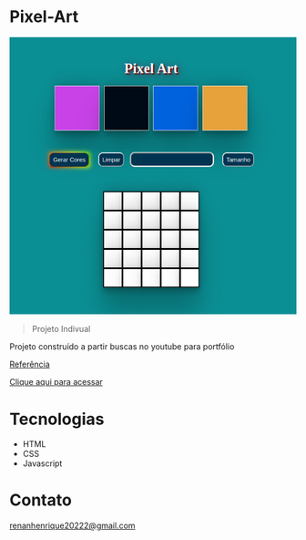 # Pixel-Art

![preview](./imagens/preview.png)

>Projeto Indivual

Projeto construído a partir buscas no youtube para portfólio

[Referência](https://www.youtube.com/watch?v=jjtUpWCfOCI)

[Clique aqui para acessar](https://pixelart-project.surge.sh/)

# Tecnologias

- HTML
- CSS
- Javascript

# Contato

renanhenrique20222@gmail.com